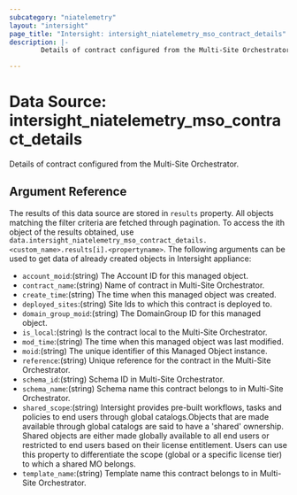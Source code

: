 ```yaml
---
subcategory: "niatelemetry"
layout: "intersight"
page_title: "Intersight: intersight_niatelemetry_mso_contract_details"
description: |-
        Details of contract configured from the Multi-Site Orchestrator.

---
```


# Data Source: intersight_niatelemetry_mso_contract_details
Details of contract configured from the Multi-Site Orchestrator.
## Argument Reference
The results of this data source are stored in `results` property.
All objects matching the filter criteria are fetched through pagination.
To access the ith object of the results obtained, use `data.intersight_niatelemetry_mso_contract_details.<custom_name>.results[i].<propertyname>`.
The following arguments can be used to get data of already created objects in Intersight appliance:
* `account_moid`:(string) The Account ID for this managed object. 
* `contract_name`:(string) Name of contract in Multi-Site Orchestrator. 
* `create_time`:(string) The time when this managed object was created. 
* `deployed_sites`:(string) Site Ids to which this contract is deployed to. 
* `domain_group_moid`:(string) The DomainGroup ID for this managed object. 
* `is_local`:(string) Is the contract local to the Multi-Site Orchestrator. 
* `mod_time`:(string) The time when this managed object was last modified. 
* `moid`:(string) The unique identifier of this Managed Object instance. 
* `reference`:(string) Unique reference for the contract in the Multi-Site Orchestrator. 
* `schema_id`:(string) Schema ID in Multi-Site Orchestrator. 
* `schema_name`:(string) Schema name this contract belongs to in Multi-Site Orchestrator. 
* `shared_scope`:(string) Intersight provides pre-built workflows, tasks and policies to end users through global catalogs.Objects that are made available through global catalogs are said to have a 'shared' ownership. Shared objects are either made globally available to all end users or restricted to end users based on their license entitlement. Users can use this property to differentiate the scope (global or a specific license tier) to which a shared MO belongs. 
* `template_name`:(string) Template name this contract belongs to in Multi-Site Orchestrator. 
 
